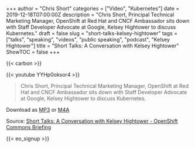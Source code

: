 +++
author = "Chris Short"
categories = ["Video", "Kubernetes"]
date = 2019-12-18T07:00:00Z
description = "Chris Short, Principal Technical Marketing Manager, OpenShift at Red Hat and CNCF Ambassador sits down with Staff Developer Advocate at Google, Kelsey Hightower to discuss Kubernetes."
draft = false
slug = "short-talks-kelsey-hightower"
tags = ["talks", "speaking", "videos", "public speaking", "podcast", "Kelsey Hightower"]
title = "Short Talks: A Conversation with Kelsey Hightower"
ShowTOC = false
+++

{{< carbon >}}

{{< youtube YYHp0oksor4 >}}

> Chris Short, Principal Technical Marketing Manager, OpenShift at Red Hat and CNCF Ambassador sits down with Staff Developer Advocate at Google, Kelsey Hightower to discuss Kubernetes.

Download as [MP3](https://cache.chrisshort.net/file/cache-chrisshort-net/Short-Talks-A-Conversation-with-Kelsey-Hightower-OpenShift-Commons-Briefing.mp3) or [M4A](https://cache.chrisshort.net/file/cache-chrisshort-net/Short-Talks-A-Conversation-with-Kelsey-Hightower-OpenShift-Commons-Briefing.m4a)

Source: [Short Talks: A Conversation with Kelsey Hightower - OpenShift Commons Briefing](https://youtu.be/YYHp0oksor4)  

{{< eo_signup >}}